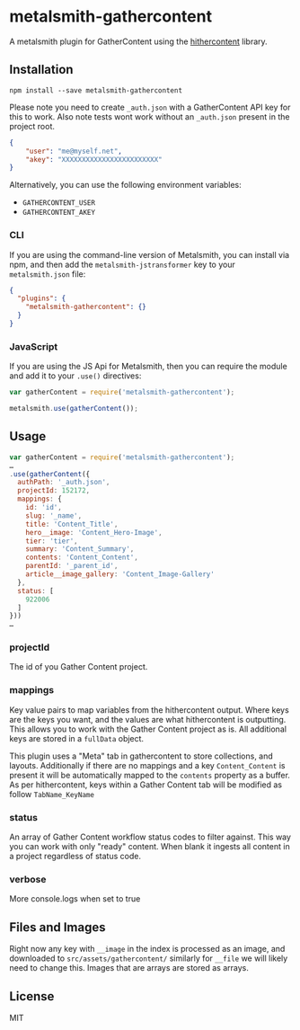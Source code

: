 # metalsmith-gathercontent
A metalsmith plugin for GatherContent using the [hithercontent](https://www.npmjs.com/package/hithercontent) library.

## Installation
```cli
npm install --save metalsmith-gathercontent
```

Please note you need to create `_auth.json` with a GatherContent API key for this to work.
Also note tests wont work without an `_auth.json` present in the project root.

```json
{
    "user": "me@myself.net",
    "akey": "XXXXXXXXXXXXXXXXXXXXXXXX"
}
```

Alternatively, you can use the following environment variables:
- `GATHERCONTENT_USER`
- `GATHERCONTENT_AKEY`

### CLI

If you are using the command-line version of Metalsmith, you can install via npm, and then add the `metalsmith-jstransformer` key to your `metalsmith.json` file:

```json
{
  "plugins": {
    "metalsmith-gathercontent": {}
  }
}
```

### JavaScript

If you are using the JS Api for Metalsmith, then you can require the module and add it to your `.use()` directives:

```js
var gatherContent = require('metalsmith-gathercontent');

metalsmith.use(gatherContent());
```

## Usage
```js
var gatherContent = require('metalsmith-gathercontent');
…
.use(gatherContent({
  authPath: '_auth.json',
  projectId: 152172,
  mappings: {
    id: 'id',
    slug: '_name',
    title: 'Content_Title',
    hero__image: 'Content_Hero-Image',
    tier: 'tier',
    summary: 'Content_Summary',
    contents: 'Content_Content',
    parentId: '_parent_id',
    article__image_gallery: 'Content_Image-Gallery'    
  },
  status: [
    922006
  ]
}))
…
```

### projectId
The id of you Gather Content project.

### mappings
Key value pairs to map variables from the hithercontent output.
Where keys are the keys you want, and the values are what hithercontent is outputting.
This allows you to work with the Gather Content project as is.
All additional keys are stored in a `fullData` object.

This plugin uses a "Meta" tab in gathercontent to store collections, and layouts.
Additionally if there are no mappings and a key `Content_Content` is present it will be automatically mapped to the `contents` property as a buffer.
As per hithercontent, keys within a Gather Content tab will be modified as follow `TabName_KeyName`

### status
An array of Gather Content workflow status codes to filter against.
This way you can work with only "ready" content. 
When blank it ingests all content in a project regardless of status code.

### verbose
More console.logs when set to true

## Files and Images
Right now any key with `__image` in the index is processed as an image, and downloaded to `src/assets/gathercontent/` similarly for `__file` we will likely need to change this. Images that are arrays are stored as arrays. 

## License
MIT
